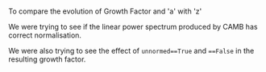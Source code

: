 #

To compare the evolution of Growth Factor and 'a' with 'z'

We were trying to see if the linear power spectrum produced by CAMB has correct normalisation.

We were also trying to see the effect of `unnormed==True` and `==False` in the resulting growth factor.
